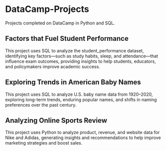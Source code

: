 # DataCamp-Projects
Projects completed on DataCamp in Python and SQL.

## Factors that Fuel Student Performance
This project uses SQL to analyze the student_performance dataset, identifying key factors—such as study habits, sleep, and attendance—that influence exam outcomes, providing insights to help students, educators, and policymakers improve academic success.

## Exploring Trends in American Baby Names
This project uses SQL to analyze U.S. baby name data from 1920–2020, exploring long-term trends, enduring popular names, and shifts in naming preferences over the past century.

## Analyzing Online Sports Review
This project uses Python to analyze product, revenue, and website data for Nike and Adidas, generating insights and recommendations to help improve marketing strategies and boost sales.
